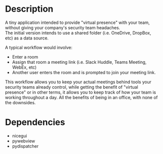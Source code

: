 # Description

A tiny application intended to provide "virtual presence" with your team, without giving your company's security team headaches.  
The initial version intends to use a shared folder (i.e. OneDrive, DropBox, etc) as a data source.

A typical workflow would involve:  
- Enter a room
- Assign that room a meeting link (i.e. Slack Huddle, Teams Meeting, WebEx, etc)
- Another user enters the room and is prompted to join your meeting link.

This workflow allows you to keep your actual meetings behind tools your security teams already control, while getting the benefit of "virtual presence" or in other terms, it allows you to keep track of how your team is working throughout a day.  All the benefits of being in an office, with none of the downsides.

# Dependencies
- nicegui
- pywebview
- pydispatcher

